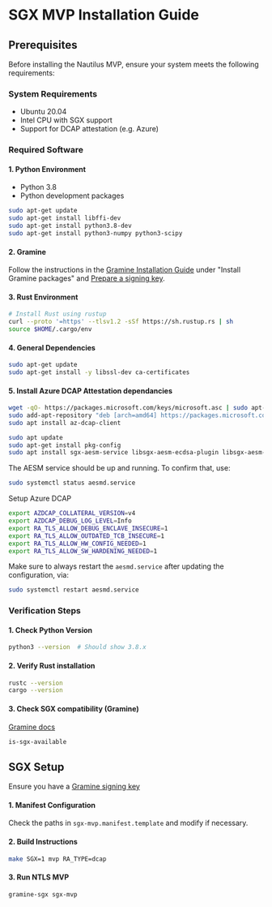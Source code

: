 # SGX MVP Installation Guide

## Prerequisites

Before installing the Nautilus MVP, ensure your system meets the following requirements:

### System Requirements

* Ubuntu 20.04
* Intel CPU with SGX support
* Support for DCAP attestation (e.g. Azure)

### Required Software

#### 1. Python Environment

* Python 3.8
* Python development packages

```sh
sudo apt-get update
sudo apt-get install libffi-dev
sudo apt-get install python3.8-dev
sudo apt-get install python3-numpy python3-scipy
```

#### 2. Gramine

Follow the instructions in the [Gramine Installation Guide](https://gramine.readthedocs.io/en/stable/installation.html#install-gramine-packages-1) under "Install Gramine packages" and [Prepare a signing key](https://gramine.readthedocs.io/en/stable/quickstart.html#prepare-a-signing-key).

#### 3. Rust Environment

```sh
# Install Rust using rustup
curl --proto '=https' --tlsv1.2 -sSf https://sh.rustup.rs | sh
source $HOME/.cargo/env
```

#### 4. General Dependencies

```sh
sudo apt-get update
sudo apt-get install -y libssl-dev ca-certificates
```

#### 5. Install Azure DCAP Attestation dependancies

```sh
wget -qO- https://packages.microsoft.com/keys/microsoft.asc | sudo apt-key add
sudo add-apt-repository "deb [arch=amd64] https://packages.microsoft.com/ubuntu/`lsb_release -rs`/prod `lsb_release -cs` main"
sudo apt install az-dcap-client

sudo apt update
sudo apt-get install pkg-config
sudo apt install sgx-aesm-service libsgx-aesm-ecdsa-plugin libsgx-aesm-quote-ex-plugin
```

The AESM service should be up and running. To confirm that, use:

```sh
sudo systemctl status aesmd.service
```

Setup Azure DCAP

```sh
export AZDCAP_COLLATERAL_VERSION=v4
export AZDCAP_DEBUG_LOG_LEVEL=Info
export RA_TLS_ALLOW_DEBUG_ENCLAVE_INSECURE=1
export RA_TLS_ALLOW_OUTDATED_TCB_INSECURE=1
export RA_TLS_ALLOW_HW_CONFIG_NEEDED=1
export RA_TLS_ALLOW_SW_HARDENING_NEEDED=1
```

Make sure to always restart the `aesmd.service` after updating the configuration, via:

```sh
sudo systemctl restart aesmd.service
```

### Verification Steps

#### 1. Check Python Version

```sh
python3 --version  # Should show 3.8.x
```

#### 2. Verify Rust installation

```sh
rustc --version
cargo --version
```

#### 3. Check SGX compatibility (Gramine)

[Gramine docs](https://gramine.readthedocs.io/en/stable/manpages/is-sgx-available.html#cmdoption-is-sgx-available-quiet)

```sh
is-sgx-available
```

## SGX Setup

Ensure you have a [Gramine signing key](https://gramine.readthedocs.io/en/stable/quickstart.html#prepare-a-signing-key)

#### 1. Manifest Configuration

Check the paths in `sgx-mvp.manifest.template` and modify if necessary.

#### 2. Build Instructions

```sh
make SGX=1 mvp RA_TYPE=dcap
```

#### 3. Run NTLS MVP

```sh
gramine-sgx sgx-mvp
```
